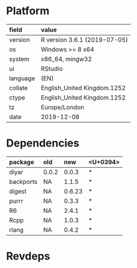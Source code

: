 # Platform

|field    |value                        |
|:--------|:----------------------------|
|version  |R version 3.6.1 (2019-07-05) |
|os       |Windows >= 8 x64             |
|system   |x86_64, mingw32              |
|ui       |RStudio                      |
|language |(EN)                         |
|collate  |English_United Kingdom.1252  |
|ctype    |English_United Kingdom.1252  |
|tz       |Europe/London                |
|date     |2019-12-08                   |

# Dependencies

|package   |old   |new    |<U+0394>  |
|:---------|:-----|:------|:--|
|diyar     |0.0.2 |0.0.3  |*  |
|backports |NA    |1.1.5  |*  |
|digest    |NA    |0.6.23 |*  |
|purrr     |NA    |0.3.3  |*  |
|R6        |NA    |2.4.1  |*  |
|Rcpp      |NA    |1.0.3  |*  |
|rlang     |NA    |0.4.2  |*  |

# Revdeps


